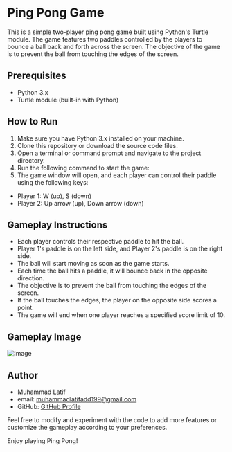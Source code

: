 # **Ping Pong Game**

This is a simple two-player ping pong game built using Python's Turtle module. The game features two paddles controlled by the players to bounce a ball back and forth across the screen. The objective of the game is to prevent the ball from touching the edges of the screen.

## **Prerequisites**

- Python 3.x
- Turtle module (built-in with Python)

## **How to Run**

1. Make sure you have Python 3.x installed on your machine.
2. Clone this repository or download the source code files.
3. Open a terminal or command prompt and navigate to the project directory.
4. Run the following command to start the game:
5. The game window will open, and each player can control their paddle using the following keys:
- Player 1: W (up), S (down)
- Player 2: Up arrow (up), Down arrow (down)

## **Gameplay Instructions**

- Each player controls their respective paddle to hit the ball.
- Player 1's paddle is on the left side, and Player 2's paddle is on the right side.
- The ball will start moving as soon as the game starts.
- Each time the ball hits a paddle, it will bounce back in the opposite direction.
- The objective is to prevent the ball from touching the edges of the screen.
- If the ball touches the edges, the player on the opposite side scores a point.
- The game will end when one player reaches a specified score limit of 10.

## **Gameplay Image**

![image](https://github.com/latif-muhammad/PingPong/assets/123078982/7dfdfcc5-599c-48b0-95ab-900e8ea34372)

## Author
- Muhammad Latif
- email: muhammadlatifadd199@gmail.com
- GitHub: [GitHub Profile](https://github.com/latif-muhammad)

Feel free to modify and experiment with the code to add more features or customize the gameplay according to your preferences.

Enjoy playing Ping Pong!


